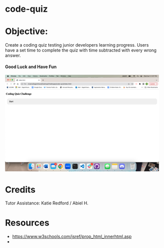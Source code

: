 # code-quiz

# Objective:
Create a coding quiz testing junior developers learning progress. Users have a set time to complete the quiz with time subtracted with every wrong answer. 

#### Good Luck and Have Fun

![screenshot](/assets/Screenshot%202023-04-05%20at%205.57.07%20PM.png)

# Credits 
Tutor Assistance: Katie Redford / Abiel H. 

# Resources 
- https://www.w3schools.com/jsref/prop_html_innerhtml.asp 
- 